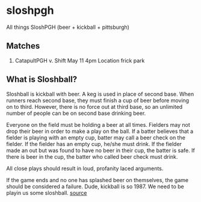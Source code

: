 sloshpgh
========

All things SloshPGH (beer + kickball + pittsburgh)

Matches
-------

1. CatapultPGH v. Shift May 11 4pm Location frick park


What is Sloshball?
------------------

  
Sloshball is kickball with beer. A keg is used in place of second base. When runners reach second base, they must finish a cup of beer before moving on to third. However, there is no force out at third base, so an unlimited number of people can be on second base drinking beer. 

Everyone on the field must be holding a beer at all times. Fielders may not drop their beer in order to make a play on the ball. If a batter believes that a fielder is playing with an empty cup, batter may call a beer check on the fielder. If the fielder has an empty cup, he/she must drink. If the fielder made an out but was found to have no beer in their cup, the batter is safe. If there is beer in the cup, the batter who called beer check must drink. 

All close plays should result in loud, profanity laced arguments. 

If the game ends and no one has splashed beer on themselves, the game should be considered a failure.
Dude, kickball is so 1987. We need to be playin us some sloshball. [source][urban]



[urban]: http://www.urbandictionary.com/define.php?term=sloshball
